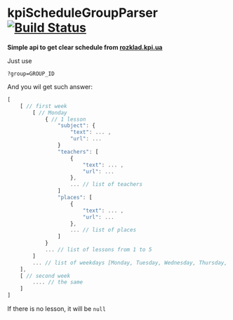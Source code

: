 # kpiScheduleGroupParser [![Build Status](https://travis-ci.org/dalor/kpiScheduleGroupParser.svg?branch=master)](https://travis-ci.org/dalor/kpiScheduleGroupParser)

**Simple api to get clear schedule from [rozklad.kpi.ua](http://rozklad.kpi.ua "rozklad.kpi.ua")**

Just use 

`?group=GROUP_ID`

And you wil get such answer:
```javascript
[
	[ // first week
		[ // Monday
			{ // 1 lesson
				"subject": {
					"text": ... ,
					"url": ...
				}
				"teachers": [
					{
						"text": ... ,
						"url": ...
					},
					... // list of teachers
				]
				"places": [
					{
						"text": ... ,
						"url": ...
					},
					... // list of places
				]
			}
			... // list of lessons from 1 to 5
		]
		... // list of weekdays [Monday, Tuesday, Wednesday, Thursday, Friday, Saturday]
	],
	[ // second week
		.... // the same
	]
]
```
If there is no lesson, it will be `null`
